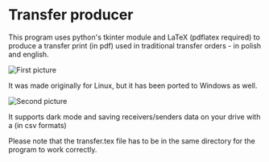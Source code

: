 # Transfer producer

This program uses python's tkinter module and LaTeX (pdflatex required) to produce a transfer print (in pdf) used in traditional transfer orders - in polish and english.

![First picture](/transfer-producer/readme-assets/first-pic.png?raw=true "First picture")

It was made originally for Linux, but it has been ported to Windows as well.

![Second picture](/transfer-producer/readme-assets/sec-pic.png?raw=true "Second picture")

It supports dark mode and saving receivers/senders data on your drive with a (in csv formats)

Please note that the transfer.tex file has to be in the same directory for the program to work correctly.